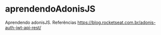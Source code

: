 # aprendendoAdonisJS
Aprendendo adonisJS. 
Referências https://blog.rocketseat.com.br/adonis-auth-jwt-api-rest/
